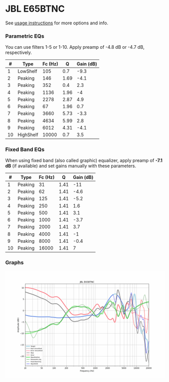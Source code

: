 # JBL E65BTNC
See [usage instructions](https://github.com/jaakkopasanen/AutoEq#usage) for more options and info.

### Parametric EQs
You can use filters 1-5 or 1-10. Apply preamp of -4.8 dB or -4.7 dB, respectively.

|   # | Type      |   Fc (Hz) |    Q |   Gain (dB) |
|-----|-----------|-----------|------|-------------|
|   1 | LowShelf  |       105 | 0.7  |        -9.3 |
|   2 | Peaking   |       146 | 1.69 |        -4.1 |
|   3 | Peaking   |       352 | 0.4  |         2.3 |
|   4 | Peaking   |      1136 | 1.96 |        -4   |
|   5 | Peaking   |      2278 | 2.87 |         4.9 |
|   6 | Peaking   |        67 | 1.96 |         0.7 |
|   7 | Peaking   |      3660 | 5.73 |        -3.3 |
|   8 | Peaking   |      4634 | 5.99 |         2.8 |
|   9 | Peaking   |      6012 | 4.31 |        -4.1 |
|  10 | HighShelf |     10000 | 0.7  |         3.5 |

### Fixed Band EQs
When using fixed band (also called graphic) equalizer, apply preamp of **-7.1 dB** (if available) and set gains manually with these parameters.

|   # | Type    |   Fc (Hz) |    Q |   Gain (dB) |
|-----|---------|-----------|------|-------------|
|   1 | Peaking |        31 | 1.41 |       -11   |
|   2 | Peaking |        62 | 1.41 |        -4.6 |
|   3 | Peaking |       125 | 1.41 |        -5.2 |
|   4 | Peaking |       250 | 1.41 |         1.6 |
|   5 | Peaking |       500 | 1.41 |         3.1 |
|   6 | Peaking |      1000 | 1.41 |        -3.7 |
|   7 | Peaking |      2000 | 1.41 |         3.7 |
|   8 | Peaking |      4000 | 1.41 |        -1   |
|   9 | Peaking |      8000 | 1.41 |        -0.4 |
|  10 | Peaking |     16000 | 1.41 |         7   |

### Graphs
![](./JBL%20E65BTNC.png)
